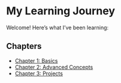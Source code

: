 # My Learning Journey

Welcome! Here’s what I’ve been learning:

## Chapters
- [Chapter 1: Basics](Chapter-1/README.md)
- [Chapter 2: Advanced Concepts](chapter-2/README.md)
- [Chapter 3: Projects](chapter-3/README.md)
